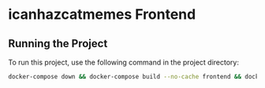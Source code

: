 # icanhazcatmemes Frontend

## Running the Project

To run this project, use the following command in the project directory:

```bash
docker-compose down && docker-compose build --no-cache frontend && docker-compose up --build